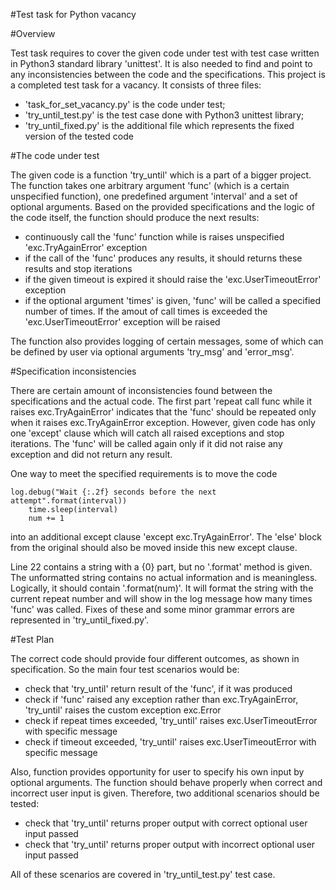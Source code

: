 #Test task for Python vacancy

#Overview

Test task requires to cover the given code under test with test case written in Python3 standard library 'unittest'. It is also needed to find and point to any inconsistencies between the code and the specifications. This project is a completed test task for a vacancy. It consists of three files:

 - 'task_for_set_vacancy.py' is the code under test; 
 - 'try_until_test.py' is  the test case done with Python3 unittest library; 
 - 'try_until_fixed.py' is the additional file which represents the fixed version of the tested code

#The code under test

The given code is a function 'try_until' which is a part of a bigger project. The function takes one arbitrary argument 'func' (which is a certain unspecified function), one predefined argument 'interval' and a set of optional arguments.  Based on the provided specifications and the logic of the code itself, the function should produce the next results:

 - continuously call the 'func' function while is raises unspecified 'exc.TryAgainError' exception
 - if the call of the 'func' produces any results, it should returns these results and stop iterations
 - if the given timeout is expired it should raise the 'exc.UserTimeoutError' exception
 - if the optional argument 'times' is given, 'func' will be called a specified number of times. If the amout of call     times is exceeded the 'exc.UserTimeoutError' exception will be raised

The function also provides logging of certain messages, some of which can be defined by user via optional arguments 'try_msg' and 'error_msg'. 

#Specification inconsistencies 

There are certain amount of inconsistencies found between the specifications and the actual code. 
The first part 'repeat call func while it raises exc.TryAgainError' indicates that the 'func' should be repeated only when it raises exc.TryAgainError exception. However, given code has only one 'except' clause which will catch all raised exceptions and stop iterations. The 'func' will be called again only if it did not raise any exception and did not return any result.  

One way to meet the specified requirements is to move the code

    log.debug("Wait {:.2f} seconds before the next attempt".format(interval))
        time.sleep(interval)
        num += 1

into an additional except clause 'except exc.TryAgainError'.  The 'else' block from the original should also be moved inside this new except clause. 

Line 22 contains a string with a {0} part, but no '.format' method is given. The unformatted string contains no actual information and is meaningless. Logically, it should contain '.format(num)'. It will format the string with the current repeat number and will show in the log message how many times 'func' was called. 
Fixes of these and some minor grammar errors are represented in 'try_until_fixed.py'.

#Test Plan

The correct code should provide four different outcomes, as shown in specification. So the main four test scenarios would be:
 - check that 'try_until' return result of the 'func', if it was produced
 - check if 'func' raised any exception rather than exc.TryAgainError,  'try_until' raises the custom exception           exc.Error
 - check if repeat times exceeded, 'try_until' raises exc.UserTimeoutError with specific message
 - check if timeout exceeded, 'try_until' raises exc.UserTimeoutError with specific message

Also, function provides opportunity for user to specify his own input by optional arguments. The function should behave properly when correct and incorrect user input is given. Therefore, two additional scenarios should be tested:
 - check that 'try_until' returns proper output with correct optional user input passed
 - check that 'try_until' returns proper output with incorrect optional user input passed

All of these scenarios are covered in 'try_until_test.py' test case. 



